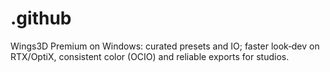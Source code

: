# .github
Wings3D Premium on Windows: curated presets and IO; faster look‑dev on RTX/OptiX, consistent color (OCIO) and reliable exports for studios.
